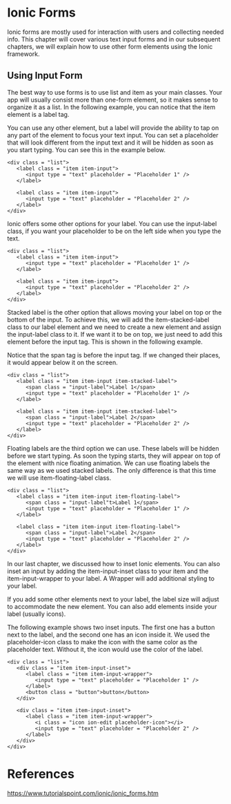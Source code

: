 # Ionic Forms

Ionic forms are mostly used for interaction with users and collecting needed info. This chapter will cover various text input forms and in our subsequent chapters, we will explain how to use other form elements using the Ionic framework.

## Using Input Form
The best way to use forms is to use list and item as your main classes. Your app will usually consist more than one-form element, so it makes sense to organize it as a list. In the following example, you can notice that the item element is a label tag.

You can use any other element, but a label will provide the ability to tap on any part of the element to focus your text input. You can set a placeholder that will look different from the input text and it will be hidden as soon as you start typing. You can see this in the example below.
```
<div class = "list">
   <label class = "item item-input">
      <input type = "text" placeholder = "Placeholder 1" />
   </label>

   <label class = "item item-input">
      <input type = "text" placeholder = "Placeholder 2" />
   </label>
</div>
```

Ionic offers some other options for your label. You can use the input-label class, if you want your placeholder to be on the left side when you type the text.
```
<div class = "list">
   <label class = "item item-input">
      <input type = "text" placeholder = "Placeholder 1" />
   </label>

   <label class = "item item-input">
      <input type = "text" placeholder = "Placeholder 2" />
   </label>
</div>
```

Stacked label is the other option that allows moving your label on top or the bottom of the input. To achieve this, we will add the item-stacked-label class to our label element and we need to create a new element and assign the input-label class to it. If we want it to be on top, we just need to add this element before the input tag. This is shown in the following example.

Notice that the span tag is before the input tag. If we changed their places, it would appear below it on the screen.
```
<div class = "list">
   <label class = "item item-input item-stacked-label">
      <span class = "input-label">Label 1</span>
      <input type = "text" placeholder = "Placeholder 1" />
   </label>

   <label class = "item item-input item-stacked-label">
      <span class = "input-label">Label 2</span>
      <input type = "text" placeholder = "Placeholder 2" />
   </label>
</div>
```

Floating labels are the third option we can use. These labels will be hidden before we start typing. As soon the typing starts, they will appear on top of the element with nice floating animation. We can use floating labels the same way as we used stacked labels. The only difference is that this time we will use item-floating-label class.
```
<div class = "list">
   <label class = "item item-input item-floating-label">
      <span class = "input-label"t>Label 1</span>
      <input type = "text" placeholder = "Placeholder 1" />
   </label>

   <label class = "item item-input item-floating-label">
      <span class = "input-label">Label 2</span>
      <input type = "text" placeholder = "Placeholder 2" />
   </label>
</div>
```

In our last chapter, we discussed how to inset Ionic elements. You can also inset an input by adding the item-input-inset class to your item and the item-input-wrapper to your label. A Wrapper will add additional styling to your label.

If you add some other elements next to your label, the label size will adjust to accommodate the new element. You can also add elements inside your label (usually icons).

The following example shows two inset inputs. The first one has a button next to the label, and the second one has an icon inside it. We used the placeholder-icon class to make the icon with the same color as the placeholder text. Without it, the icon would use the color of the label.
```
<div class = "list">
   <div class = "item item-input-inset">
      <label class = "item item-input-wrapper">		
         <input type = "text" placeholder = "Placeholder 1" />
      </label>
      <button class = "button">button</button>
   </div>

   <div class = "item item-input-inset">
      <label class = "item item-input-wrapper">
         <i class = "icon ion-edit placeholder-icon"></i>
         <input type = "text" placeholder = "Placeholder 2" />
      </label>
   </div>
</div>
```

# References
https://www.tutorialspoint.com/ionic/ionic_forms.htm
